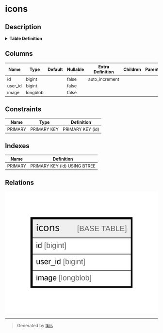 # icons

## Description

<details>
<summary><strong>Table Definition</strong></summary>

```sql
CREATE TABLE `icons` (
  `id` bigint NOT NULL AUTO_INCREMENT,
  `user_id` bigint NOT NULL,
  `image` longblob NOT NULL,
  PRIMARY KEY (`id`)
) ENGINE=InnoDB DEFAULT CHARSET=utf8mb4 COLLATE=utf8mb4_bin
```

</details>

## Columns

| Name | Type | Default | Nullable | Extra Definition | Children | Parents | Comment |
| ---- | ---- | ------- | -------- | ---------------- | -------- | ------- | ------- |
| id | bigint |  | false | auto_increment |  |  |  |
| user_id | bigint |  | false |  |  |  |  |
| image | longblob |  | false |  |  |  |  |

## Constraints

| Name | Type | Definition |
| ---- | ---- | ---------- |
| PRIMARY | PRIMARY KEY | PRIMARY KEY (id) |

## Indexes

| Name | Definition |
| ---- | ---------- |
| PRIMARY | PRIMARY KEY (id) USING BTREE |

## Relations

![er](icons.svg)

---

> Generated by [tbls](https://github.com/k1LoW/tbls)
